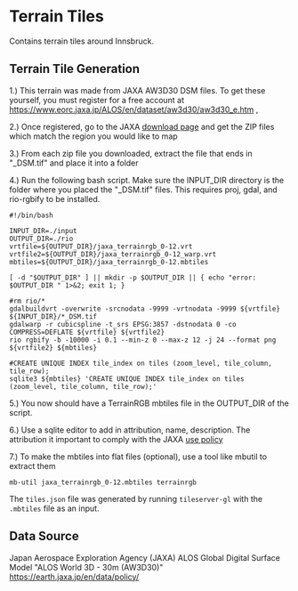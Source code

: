 
# Terrain Tiles

Contains terrain tiles around Innsbruck.

## Terrain Tile Generation


1.) This terrain was made from JAXA AW3D30 DSM files. To get these yourself, you must register for a free account at https://www.eorc.jaxa.jp/ALOS/en/dataset/aw3d30/aw3d30_e.htm , 

2.) Once registered, go to the JAXA [download page](https://www.eorc.jaxa.jp/ALOS/en/aw3d30/data/index.htm) and get the ZIP files which match the region you would like to map

3.) From each zip file you downloaded, extract the file that ends in "_DSM.tif" and place it into a folder

4.) Run the following bash script. Make sure the INPUT_DIR directory is the folder where you placed the "_DSM.tif" files. This requires proj, gdal, and rio-rgbify to be installed.

    #!/bin/bash
    
    INPUT_DIR=./input
    OUTPUT_DIR=./rio
    vrtfile=${OUTPUT_DIR}/jaxa_terrainrgb_0-12.vrt
    vrtfile2=${OUTPUT_DIR}/jaxa_terrainrgb_0-12_warp.vrt
    mbtiles=${OUTPUT_DIR}/jaxa_terrainrgb_0-12.mbtiles

    [ -d "$OUTPUT_DIR" ] || mkdir -p $OUTPUT_DIR || { echo "error: $OUTPUT_DIR " 1>&2; exit 1; }
    
    #rm rio/*
    gdalbuildvrt -overwrite -srcnodata -9999 -vrtnodata -9999 ${vrtfile} ${INPUT_DIR}/*_DSM.tif
    gdalwarp -r cubicspline -t_srs EPSG:3857 -dstnodata 0 -co COMPRESS=DEFLATE ${vrtfile} ${vrtfile2}
    rio rgbify -b -10000 -i 0.1 --min-z 0 --max-z 12 -j 24 --format png ${vrtfile2} ${mbtiles}
    
    #CREATE UNIQUE INDEX tile_index on tiles (zoom_level, tile_column, tile_row);
    sqlite3 ${mbtiles} 'CREATE UNIQUE INDEX tile_index on tiles (zoom_level, tile_column, tile_row);'

5.) You now should have a TerrainRGB mbtiles file in the OUTPUT_DIR of the script. 

6.) Use a sqlite editor to add in attribution, name, description.  The attribution it important to comply with the JAXA [use policy](https://earth.jaxa.jp/policy/en.html) 

7.) To make the mbtiles into flat files (optional), use a tool like mbutil to extract them

    mb-util jaxa_terrainrgb_0-12.mbtiles terrainrgb

The `tiles.json` file was generated by running `tileserver-gl` with the `.mbtiles` file as an input.

## Data Source
Japan Aerospace Exploration Agency (JAXA)
ALOS Global Digital Surface Model "ALOS World 3D - 30m (AW3D30)"
https://earth.jaxa.jp/en/data/policy/
